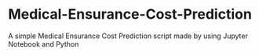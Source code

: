 # Medical-Ensurance-Cost-Prediction
A simple Medical Ensurance Cost Prediction script made by using Jupyter Notebook and Python

